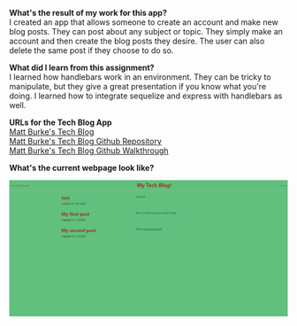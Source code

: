 **What's the result of my work for this app?** <BR />
I created an app that allows someone to create an account and make new blog posts. They can post about any subject or topic. They simply
make an account and then create the blog posts they desire. The user can also delete the same post if they choose to do so.

**What did I learn from this assignment?** <BR />
I learned how handlebars work in an environment. They can be tricky to manipulate, but they give a great presentation if you know what you're 
doing. I learned how to integrate sequelize and express with handlebars as well.

**URLs for the Tech Blog App** <BR />
<a href ="https://matts-tech-blog.herokuapp.com/">Matt Burke's Tech Blog</a> <BR />
<a href ="https://github.com/burkemm/matts-tech-blog">Matt Burke's Tech Blog Github Repository</a><BR />
<a href ="https://drive.google.com/file/d/1MwBl-kMBTLPJLxKZjwdpPpPUWMtzFvo4/view?usp=sharing">Matt Burke's Tech Blog Github Walkthrough</a>


**What's the current webpage look like?** <BR />

![Matt Burke's Tech Blog](.//matts-tech-blog.PNG)